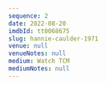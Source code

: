```yaml
---
sequence: 2
date: 2022-08-20
imdbId: tt0068675
slug: hannie-caulder-1971
venue: null
venueNotes: null
medium: Watch TCM
mediumNotes: null
---
```


